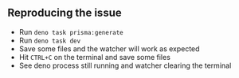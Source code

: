 ## Reproducing the issue

- Run `deno task prisma:generate`
- Run `deno task dev`
- Save some files and the watcher will work as expected
- Hit `CTRL+C` on the terminal and save some files
- See deno process still running and watcher clearing the terminal
